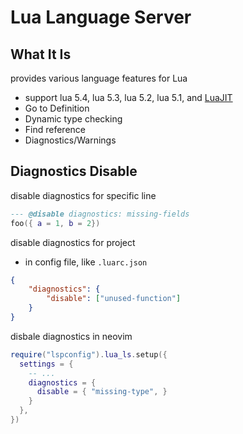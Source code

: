 # Lua Language Server

## What It Is

provides various language features for Lua

- support lua 5.4, lua 5.3, lua 5.2, lua 5.1, and [LuaJIT]()
- Go to Definition
- Dynamic type checking
- Find reference
- Diagnostics/Warnings

## Diagnostics Disable

disable diagnostics for specific line

```lua
--- @disable diagnostics: missing-fields
foo({ a = 1, b = 2})
```

disable diagnostics for project

- in config file, like `.luarc.json`

```json
{
    "diagnostics": {
        "disable": ["unused-function"]
    }
}
```

disbale diagnostics in neovim

```lua
require("lspconfig").lua_ls.setup({
  settings = {
    -- ...
    diagnostics = {
      disable = { "missing-type", }
    }
  },
})
```



